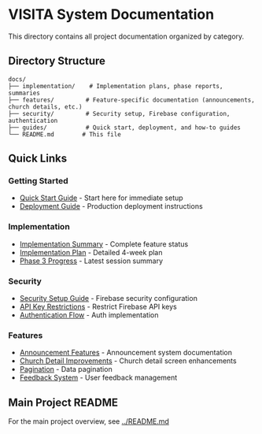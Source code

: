 # VISITA System Documentation

This directory contains all project documentation organized by category.

## Directory Structure

```
docs/
├── implementation/    # Implementation plans, phase reports, summaries
├── features/         # Feature-specific documentation (announcements, church details, etc.)
├── security/         # Security setup, Firebase configuration, authentication
├── guides/           # Quick start, deployment, and how-to guides
└── README.md        # This file
```

## Quick Links

### Getting Started
- [Quick Start Guide](guides/QUICK_START_GUIDE.md) - Start here for immediate setup
- [Deployment Guide](guides/DEPLOYMENT_GUIDE.md) - Production deployment instructions

### Implementation
- [Implementation Summary](implementation/IMPLEMENTATION_SUMMARY.md) - Complete feature status
- [Implementation Plan](implementation/IMPLEMENTATION_PLAN.md) - Detailed 4-week plan
- [Phase 3 Progress](implementation/PHASE_3_SESSION_SUMMARY_OCT8.md) - Latest session summary

### Security
- [Security Setup Guide](security/SECURITY_SETUP_GUIDE.md) - Firebase security configuration
- [API Key Restrictions](guides/HOW_TO_RESTRICT_API_KEYS.md) - Restrict Firebase API keys
- [Authentication Flow](security/AUTHENTICATION_FLOW_SETUP.md) - Auth implementation

### Features
- [Announcement Features](features/) - Announcement system documentation
- [Church Detail Improvements](features/) - Church detail screen enhancements
- [Pagination](features/PAGINATION_INTEGRATION_COMPLETE.md) - Data pagination
- [Feedback System](features/FEEDBACK_INTEGRATION_COMPLETE.md) - User feedback management

## Main Project README

For the main project overview, see [../README.md](../README.md)
